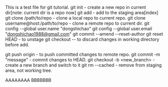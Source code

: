 This is a test file for git tutorial.
git init - create a new repo in current dir[note: current dir is a repo now]
git add <filename> - add <filename> to the staging area[index]
git clone /path/to/repo - clone a local repo to current repo.
git clone username@host:/path/to/repo - clone a remote repo to current dir.
git config --global user.name "dongshichao"
git config --global user.email "dongshichao1988@gmail.com"
git commit --amend --reset-author
git reset HEAD <file> - to unstage
git checkout -- <filename> to discard changes in working directory before add.

git push origin <branch> - to push committed changes to remote repo.
git commit -m "message" - commit changes to HEAD.
git checkout -b <new_branch> - create a new branch and switch to it
git rm --cached <filename> - remove <filename> from staging area, not working tree.

AAAAAAAA
BBBBBBB
